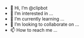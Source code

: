 - 👋 Hi, I’m @clipbot
- 👀 I’m interested in ...
- 🌱 I’m currently learning ...
- 💞️ I’m looking to collaborate on ...
- 📫 How to reach me ...

<!---
clipbot/clipbot is a ✨ special ✨ repository because its `README.md` (this file) appears on your GitHub profile.
You can click the Preview link to take a look at your changes.
--->
